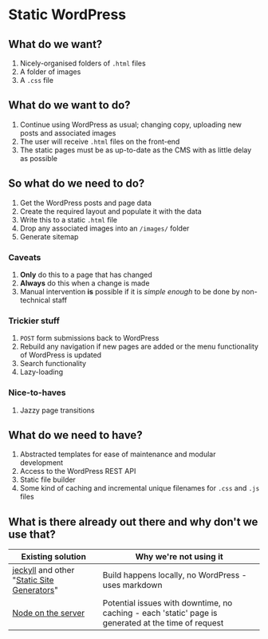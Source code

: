 # Static WordPress

## What do we want?
1. Nicely-organised folders of `.html` files
1. A folder of images
1. A `.css` file

## What do we want to do?
1. Continue using WordPress as usual; changing copy, uploading new posts and associated images
1. The user will receive `.html` files on the front-end
1. The static pages must be as up-to-date as the CMS with as little delay as possible

## So what do we need to do?
1. Get the WordPress posts and page data
1. Create the required layout and populate it with the data
1. Write this to a static `.html` file
1. Drop any associated images into an `/images/` folder
1. Generate sitemap

### Caveats
1. **Only** do this to a page that has changed
1. **Always** do this when a change is made
1. Manual intervention **is** possible if it is *simple enough* to be done by non-technical staff

### Trickier stuff
1. `POST` form submissions back to WordPress
1. Rebuild any navigation if new pages are added or the menu functionality of WordPress is updated
1. Search functionality
1. Lazy-loading

### Nice-to-haves
1. Jazzy page transitions

## What do we need to have?
1. Abstracted templates for ease of maintenance and modular development
1. Access to the WordPress REST API
1. Static file builder
1. Some kind of caching and incremental unique filenames for `.css` and `.js` files

## What is there already out there and why don't we use that?
Existing solution | Why we're not using it
-|-
[jeckyll](https://jekyllrb.com/) and other "[Static Site Generators](https://www.netlify.com/blog/2016/05/02/top-ten-static-website-generators/)" | Build happens locally, no WordPress - uses markdown
[Node on the server](http://cube-static.teamcube.co.uk/) | Potential issues with downtime, no caching - each 'static' page is generated at the time of request
